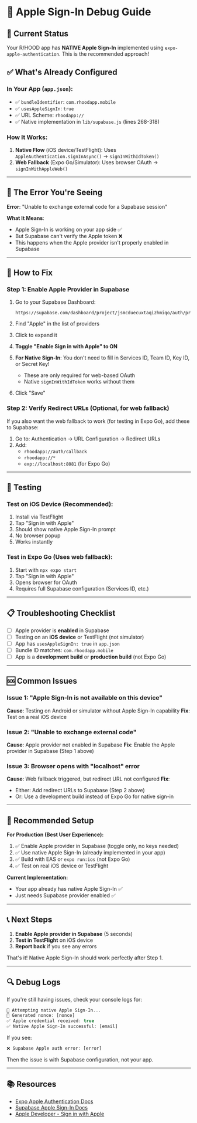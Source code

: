 # 🍎 Apple Sign-In Debug Guide

## 🎯 Current Status

Your R/HOOD app has **NATIVE Apple Sign-In** implemented using `expo-apple-authentication`. This is the recommended approach!

## ✅ What's Already Configured

### In Your App (`app.json`):

- ✅ `bundleIdentifier`: `com.rhoodapp.mobile`
- ✅ `usesAppleSignIn`: `true`
- ✅ URL Scheme: `rhoodapp://`
- ✅ Native implementation in `lib/supabase.js` (lines 268-318)

### How It Works:

1. **Native Flow** (iOS device/TestFlight): Uses `AppleAuthentication.signInAsync()` → `signInWithIdToken()`
2. **Web Fallback** (Expo Go/Simulator): Uses browser OAuth → `signInWithAppleWeb()`

---

## 🐛 The Error You're Seeing

**Error**: "Unable to exchange external code for a Supabase session"

**What It Means**:

- Apple Sign-In is working on your app side ✅
- But Supabase can't verify the Apple token ❌
- This happens when the Apple provider isn't properly enabled in Supabase

---

## 🔧 How to Fix

### Step 1: Enable Apple Provider in Supabase

1. Go to your Supabase Dashboard:

   ```
   https://supabase.com/dashboard/project/jsmcduecuxtaqizhmiqo/auth/providers
   ```

2. Find "Apple" in the list of providers

3. Click to expand it

4. **Toggle "Enable Sign in with Apple" to ON**

5. **For Native Sign-In**: You don't need to fill in Services ID, Team ID, Key ID, or Secret Key!

   - These are only required for web-based OAuth
   - Native `signInWithIdToken` works without them

6. Click "Save"

### Step 2: Verify Redirect URLs (Optional, for web fallback)

If you also want the web fallback to work (for testing in Expo Go), add these to Supabase:

1. Go to: Authentication → URL Configuration → Redirect URLs
2. Add:
   - `rhoodapp://auth/callback`
   - `rhoodapp://*`
   - `exp://localhost:8081` (for Expo Go)

---

## 🧪 Testing

### Test on iOS Device (Recommended):

1. Install via TestFlight
2. Tap "Sign in with Apple"
3. Should show native Apple Sign-In prompt
4. No browser popup
5. Works instantly

### Test in Expo Go (Uses web fallback):

1. Start with `npx expo start`
2. Tap "Sign in with Apple"
3. Opens browser for OAuth
4. Requires full Supabase configuration (Services ID, etc.)

---

## 📋 Troubleshooting Checklist

- [ ] Apple provider is **enabled** in Supabase
- [ ] Testing on an **iOS device** or TestFlight (not simulator)
- [ ] App has `usesAppleSignIn: true` in `app.json`
- [ ] Bundle ID matches: `com.rhoodapp.mobile`
- [ ] App is a **development build** or **production build** (not Expo Go)

---

## 🆘 Common Issues

### Issue 1: "Apple Sign-In is not available on this device"

**Cause**: Testing on Android or simulator without Apple Sign-In capability
**Fix**: Test on a real iOS device

### Issue 2: "Unable to exchange external code"

**Cause**: Apple provider not enabled in Supabase
**Fix**: Enable the Apple provider in Supabase (Step 1 above)

### Issue 3: Browser opens with "localhost" error

**Cause**: Web fallback triggered, but redirect URL not configured
**Fix**:

- Either: Add redirect URLs to Supabase (Step 2 above)
- Or: Use a development build instead of Expo Go for native sign-in

---

## 🎯 Recommended Setup

**For Production (Best User Experience):**

1. ✅ Enable Apple provider in Supabase (toggle only, no keys needed)
2. ✅ Use native Apple Sign-In (already implemented in your app)
3. ✅ Build with EAS or `expo run:ios` (not Expo Go)
4. ✅ Test on real iOS device or TestFlight

**Current Implementation:**

- Your app already has native Apple Sign-In ✅
- Just needs Supabase provider enabled ✅

---

## 📞 Next Steps

1. **Enable Apple provider in Supabase** (5 seconds)
2. **Test in TestFlight** on iOS device
3. **Report back** if you see any errors

That's it! Native Apple Sign-In should work perfectly after Step 1.

---

## 🔍 Debug Logs

If you're still having issues, check your console logs for:

```javascript
🍎 Attempting native Apple Sign-In...
🔐 Generated nonce: [nonce]
✅ Apple credential received: true
✅ Native Apple Sign-In successful: [email]
```

If you see:

```javascript
❌ Supabase Apple auth error: [error]
```

Then the issue is with Supabase configuration, not your app.

---

## 📚 Resources

- [Expo Apple Authentication Docs](https://docs.expo.dev/versions/latest/sdk/apple-authentication/)
- [Supabase Apple Sign-In Docs](https://supabase.com/docs/guides/auth/social-login/auth-apple)
- [Apple Developer - Sign in with Apple](https://developer.apple.com/sign-in-with-apple/)
